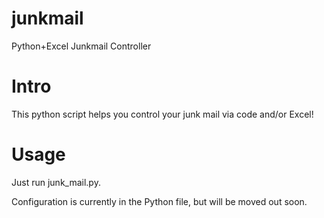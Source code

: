 # junkmail
Python+Excel Junkmail Controller

# Intro

This python script helps you control your junk mail via code and/or Excel!

# Usage

Just run junk_mail.py.

Configuration is currently in the Python file, but will be moved out soon.
